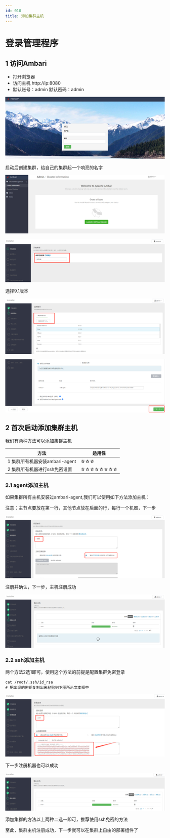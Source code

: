 ```yaml
---
id: 010
title: 添加集群主机
---
```



# 登录管理程序

## 1 访问Ambari
+ 打开浏览器
+ 访问主机   http://ip:8080
+ 默认账号：admin  默认密码：admin

![image-20220623111828221](img/image-20220623111828221.png)



启动后创建集群，给自己的集群起一个响亮的名字

![image-20220623111859280](img/image-20220623111859280.png)

![image-20220623111927426](img/image-20220623111927426.png)

选择9.1版本

![image-20220623111958782](img/image-20220623111958782.png)

![image-20220623112021623](img/image-20220623112021623.png)

## 2 首次启动添加集群主机

我们有两种方法可以添加集群主机

| 方法                           | 适用性   |
| ------------------------------ | -------- |
| 1 集群所有机器安装ambari-agent | ☆☆☆      |
| 2 集群所有机器进行ssh免密设置  | ☆☆☆☆☆☆☆☆ |



### 2.1 agent添加主机

如果集群所有主机安装过ambari-agent,我们可以使用如下方法添加主机：

注意：主节点要放在第一行，其他节点放在后面的行，每行一个机器，下一步

![image-20220623113109808](img/image-20220623113109808.png)

注册并确认，下一步，主机注册成功

![image-20220623113314439](img/image-20220623113314439.png)



### 2.2 ssh添加主机

两个方法2选1即可，使用这个方法的前提是配置集群免密登录

```shell
cat /root/.ssh/id_rsa
# 把出现的密钥复制出来粘贴到下图所示文本框中
```

![image-20220623113738571](img/image-20220623113738571.png)

下一步注册机器也可以成功

![image-20220623113833065](img/image-20220623113833065.png)

添加集群的方法以上两种二选一即可，推荐使用ssh免密的方法



至此，集群主机注册成功，下一步就可以在集群上自由的部署组件了

